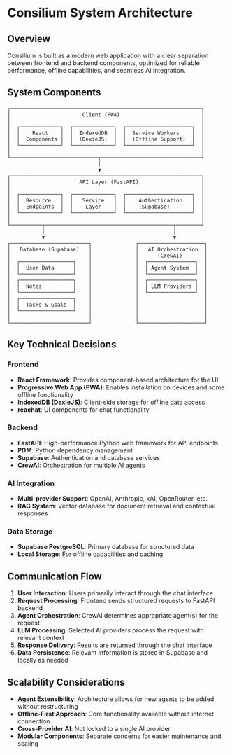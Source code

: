 # Consilium System Architecture

## Overview

Consilium is built as a modern web application with a clear separation between frontend and backend components, optimized for reliable performance, offline capabilities, and seamless AI integration.

## System Components

```
┌─────────────────────────────────────────────────────────────┐
│                       Client (PWA)                          │
│                                                             │
│  ┌─────────────┐  ┌─────────────┐  ┌─────────────────────┐  │
│  │    React    │  │  IndexedDB  │  │  Service Workers    │  │
│  │  Components │  │  (DexieJS)  │  │  (Offline Support)  │  │
│  └─────────────┘  └─────────────┘  └─────────────────────┘  │
│                                                             │
└────────────────────────────┬────────────────────────────────┘
                             │
                             ▼
┌─────────────────────────────────────────────────────────────┐
│                      API Layer (FastAPI)                    │
│                                                             │
│  ┌─────────────┐  ┌─────────────┐  ┌─────────────────────┐  │
│  │  Resource   │  │   Service   │  │    Authentication   │  │
│  │  Endpoints  │  │    Layer    │  │    (Supabase)       │  │
│  └─────────────┘  └─────────────┘  └─────────────────────┘  │
│                                                             │
└──────────┬─────────────────────────────────────────┬────────┘
           │                                         │
           ▼                                         ▼
┌─────────────────────────┐              ┌─────────────────────┐
│   Database (Supabase)   │              │   AI Orchestration  │
│                         │              │      (CrewAI)       │
│  ┌─────────────────┐    │              │  ┌───────────────┐  │
│  │  User Data      │    │              │  │ Agent System  │  │
│  └─────────────────┘    │              │  └───────────────┘  │
│  ┌─────────────────┐    │              │  ┌───────────────┐  │
│  │  Notes          │    │              │  │ LLM Providers │  │
│  └─────────────────┘    │              │  └───────────────┘  │
│  ┌─────────────────┐    │              │                     │
│  │  Tasks & Goals  │    │              │                     │
│  └─────────────────┘    │              │                     │
│                         │              │                     │
└─────────────────────────┘              └─────────────────────┘
```

## Key Technical Decisions

### Frontend
- **React Framework**: Provides component-based architecture for the UI
- **Progressive Web App (PWA)**: Enables installation on devices and some offline functionality
- **IndexedDB (DexieJS)**: Client-side storage for offline data access
- **reachat**: UI components for chat functionality

### Backend
- **FastAPI**: High-performance Python web framework for API endpoints
- **PDM**: Python dependency management
- **Supabase**: Authentication and database services
- **CrewAI**: Orchestration for multiple AI agents

### AI Integration
- **Multi-provider Support**: OpenAI, Anthropic, xAI, OpenRouter, etc.
- **RAG System**: Vector database for document retrieval and contextual responses

### Data Storage
- **Supabase PostgreSQL**: Primary database for structured data
- **Local Storage**: For offline capabilities and caching

## Communication Flow

1. **User Interaction**: Users primarily interact through the chat interface
2. **Request Processing**: Frontend sends structured requests to FastAPI backend
3. **Agent Orchestration**: CrewAI determines appropriate agent(s) for the request
4. **LLM Processing**: Selected AI providers process the request with relevant context
5. **Response Delivery**: Results are returned through the chat interface
6. **Data Persistence**: Relevant information is stored in Supabase and locally as needed

## Scalability Considerations

- **Agent Extensibility**: Architecture allows for new agents to be added without restructuring
- **Offline-First Approach**: Core functionality available without internet connection
- **Cross-Provider AI**: Not locked to a single AI provider
- **Modular Components**: Separate concerns for easier maintenance and scaling 